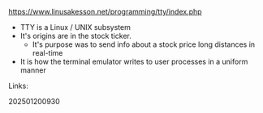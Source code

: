 https://www.linusakesson.net/programming/tty/index.php

* TTY is a Linux / UNIX subsystem
* It's origins are in the stock ticker.
	* It's purpose was to send info about a stock price long distances in real-time
* It is how the terminal emulator writes to user processes in a uniform manner


Links:



202501200930